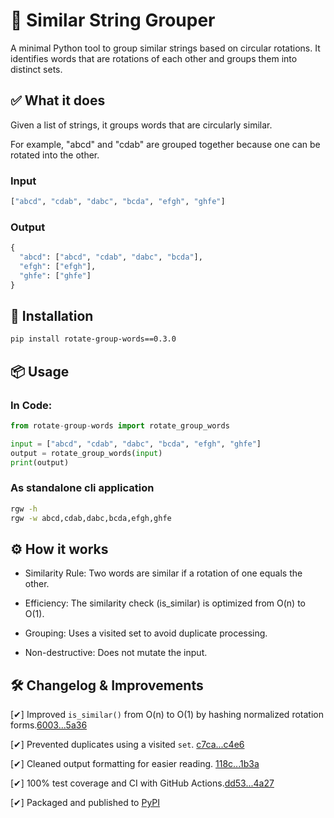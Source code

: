 # 🔁 Similar String Grouper

A minimal Python tool to group similar strings based on circular rotations.
It identifies words that are rotations of each other and groups them into distinct sets.

## ✅ What it does

Given a list of strings, it groups words that are circularly similar.

For example, "abcd" and "cdab" are grouped together because one can be rotated into the other.

### Input

```python
["abcd", "cdab", "dabc", "bcda", "efgh", "ghfe"]
```

### Output

```python
{
  "abcd": ["abcd", "cdab", "dabc", "bcda"],
  "efgh": ["efgh"],
  "ghfe": ["ghfe"]
}
```

## 🚀 Installation

```bash
pip install rotate-group-words==0.3.0
```

## 📦 Usage

### In Code:

```python
from rotate-group-words import rotate_group_words

input = ["abcd", "cdab", "dabc", "bcda", "efgh", "ghfe"]
output = rotate_group_words(input)
print(output)

```

### As standalone cli application

```bash
rgw -h
rgw -w abcd,cdab,dabc,bcda,efgh,ghfe
```

## ⚙️ How it works

- Similarity Rule: Two words are similar if a rotation of one equals the other.

- Efficiency: The similarity check (is_similar) is optimized from O(n) to O(1).

- Grouping: Uses a visited set to avoid duplicate processing.

- Non-destructive: Does not mutate the input.

## 🛠️ Changelog & Improvements

[✔] Improved `is_similar()` from O(n) to O(1) by hashing normalized rotation forms.[6003...5a36](https://github.com/miladtsx/pyractice_array/commit/6003d69dbfc7990ee3f79fb6990a93efd4865a36)

[✔] Prevented duplicates using a visited `set`. [c7ca...c4e6](https://github.com/miladtsx/pyractice_array/commit/c7ca5f3ca0a0118c96a0d767726d013022cfc4e6)

[✔] Cleaned output formatting for easier reading. [118c...1b3a](https://github.com/miladtsx/pyractice_array/commit/118ce5917e32622ba2cd0a8b06bf53c739631b3a)

[✔] 100% test coverage and CI with GitHub Actions.[dd53...4a27](https://github.com/miladtsx/pyractice_array/commit/dd53efd0b1b09d4342f3586b2f66bcd4d7f14a27)

[✔] Packaged and published to [PyPI](https://pypi.org/project/rotate-group-words/)

